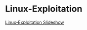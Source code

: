 # Linux-Exploitation


[Linux-Exploitation Slideshow](https://49thsecuritydivision.github.io/slideshows/2017/00-Beginner-Wednesday/04-Linux-Exploitation)

